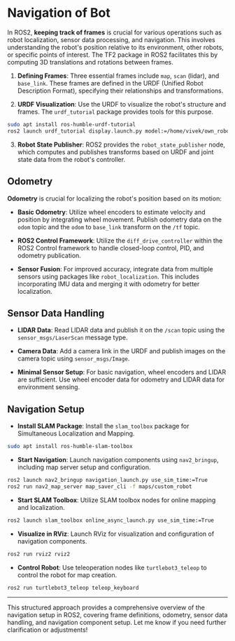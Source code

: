 # Navigation of Bot

In ROS2, **keeping track of frames** is crucial for various operations such as robot localization, sensor data processing, and navigation. This involves understanding the robot's position relative to its environment, other robots, or specific points of interest. The TF2 package in ROS2 facilitates this by computing 3D translations and rotations between frames.

1. **Defining Frames**: Three essential frames include `map`, `scan` (lidar), and `base_link`. These frames are defined in the URDF (Unified Robot Description Format), specifying their relationships and transformations.

2. **URDF Visualization**: Use the URDF to visualize the robot's structure and frames. The `urdf_tutorial` package provides tools for this purpose.

```bash
sudo apt install ros-humble-urdf-tutorial
ros2 launch urdf_tutorial display.launch.py model:=/home/vivek/own_robot/my_robot.urdf
```

3. **Robot State Publisher**: ROS2 provides the `robot_state_publisher` node, which computes and publishes transforms based on URDF and joint state data from the robot's controller.

## Odometry

**Odometry** is crucial for localizing the robot's position based on its motion:

- **Basic Odometry**: Utilize wheel encoders to estimate velocity and position by integrating wheel movement. Publish odometry data on the `odom` topic and the `odom` to `base_link` transform on the `/tf` topic.

- **ROS2 Control Framework**: Utilize the `diff_drive_controller` within the ROS2 Control framework to handle closed-loop control, PID, and odometry publication.

- **Sensor Fusion**: For improved accuracy, integrate data from multiple sensors using packages like `robot_localization`. This includes incorporating IMU data and merging it with odometry for better localization.

## Sensor Data Handling

- **LIDAR Data**: Read LIDAR data and publish it on the `/scan` topic using the `sensor_msgs/LaserScan` message type.

- **Camera Data**: Add a camera link in the URDF and publish images on the camera topic using `sensor_msgs/Image`.

- **Minimal Sensor Setup**: For basic navigation, wheel encoders and LIDAR are sufficient. Use wheel encoder data for odometry and LIDAR data for environment sensing.

## Navigation Setup

- **Install SLAM Package**: Install the `slam_toolbox` package for Simultaneous Localization and Mapping.

```bash
sudo apt install ros-humble-slam-toolbox
```

- **Start Navigation**: Launch navigation components using `nav2_bringup`, including map server setup and configuration.

```bash
ros2 launch nav2_bringup navigation_launch.py use_sim_time:=True
ros2 run nav2_map_server map_saver_cli -f maps/custom_robot
```

- **Start SLAM Toolbox**: Utilize SLAM toolbox nodes for online mapping and localization.

```bash
ros2 launch slam_toolbox online_async_launch.py use_sim_time:=True
```

- **Visualize in RViz**: Launch RViz for visualization and configuration of navigation components.

```bash
ros2 run rviz2 rviz2
```

- **Control Robot**: Use teleoperation nodes like `turtlebot3_teleop` to control the robot for map creation.

```bash
ros2 run turtlebot3_teleop teleop_keyboard
```

---

This structured approach provides a comprehensive overview of the navigation setup in ROS2, covering frame definitions, odometry, sensor data handling, and navigation component setup. Let me know if you need further clarification or adjustments!